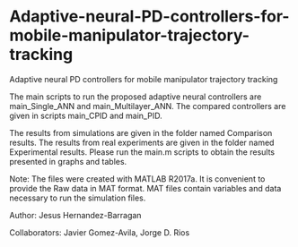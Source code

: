 # Adaptive-neural-PD-controllers-for-mobile-manipulator-trajectory-tracking
Adaptive neural PD controllers for mobile manipulator trajectory tracking

The main scripts to run the proposed adaptive neural controllers are main_Single_ANN and main_Multilayer_ANN. 
The compared controllers are given in scripts main_CPID and main_PID.

The results from simulations are given in the folder named Comparison results. 
The results from real experiments are given in the folder named Experimental results. 
Please run the main.m scripts to obtain the results presented in graphs and tables. 

Note: The files were created with MATLAB R2017a. It is convenient to provide the Raw data in MAT format. 
MAT files contain variables and data necessary to run the simulation files.

Author:
Jesus Hernandez-Barragan

Collaborators:
Javier Gomez-Avila,
Jorge D. Rios
